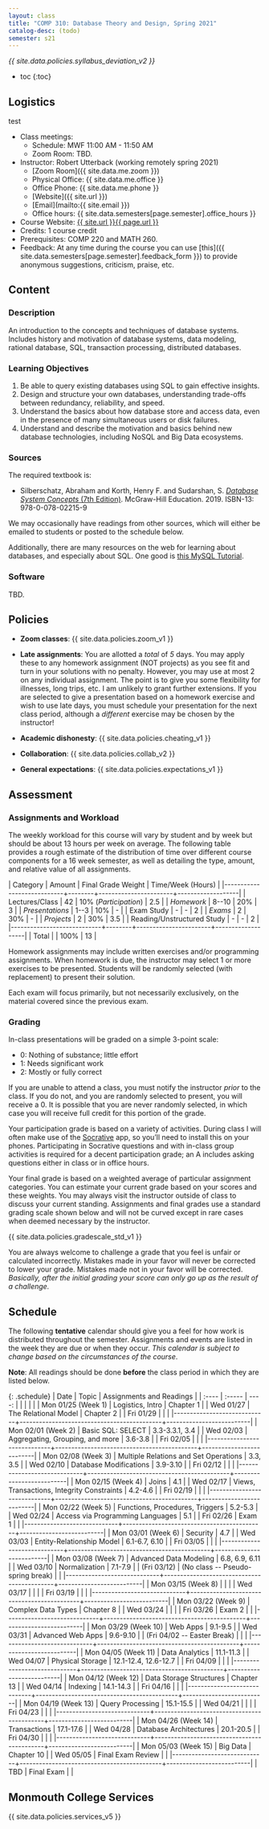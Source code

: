 ```yaml
---
layout: class
title: "COMP 310: Database Theory and Design, Spring 2021"
catalog-desc: (todo)
semester: s21
---
```


*{{ site.data.policies.syllabus_deviation_v2 }}*

* toc
{:toc}

## Logistics

test

* Class meetings: 
  * Schedule: MWF 11:00 AM - 11:50 AM 
  * Zoom Room: TBD. <!-- @TODO: COMP310 Zoom room -->
* Instructor: Robert Utterback (working remotely spring 2021)
  * [Zoom Room]({{ site.data.me.zoom }})
  * Physical Office: {{ site.data.me.office }}
  * Office Phone: {{ site.data.me.phone }}
  * [Website]({{ site.url }})
  * [Email](mailto:{{ site.email }})
  * Office hours: {{ site.data.semesters[page.semester].office_hours }}
* Course Website: <a href="{{ site.url }}{{ page.url }}">{{ site.url }}{{ page.url }}</a>
* Credits: 1 course credit
* Prerequisites: COMP 220 and MATH 260.
* Feedback: At any time during the course you can use
  [this]({{ site.data.semesters[page.semester].feedback_form }}) to provide
  anonymous suggestions, criticism, praise, etc.

## Content

### Description

An introduction to the concepts and techniques of database
systems. Includes history and motivation of database systems, data
modeling, rational database, SQL, transaction processing, distributed
databases.

### Learning Objectives

1. Be able to query existing databases using SQL to gain effective insights.
2. Design and structure your own databases, understanding trade-offs
   between redundancy, reliability, and speed.
3. Understand the basics about how database store and access data,
   even in the presence of many simultaneous users or disk failures.
4. Understand and describe the motivation and basics behind new
   database technologies, including NoSQL and Big Data ecosystems.

<!-- @TODO: Finish student learning outcomes from ACM 2013 curriculum guide. -->
<!-- See [Student Learning Outcomes](#student-learning-outcomes). -->

### Sources

The required textbook is:

* Silberschatz, Abraham and Korth, Henry F. and Sudarshan,
  S. [*Database System Concepts* (7th
  Edition)](https://www.db-book.com/db7/). McGraw-Hill
  Education. 2019. ISBN-13: 978-0-078-02215-9
  
We may occasionally have readings from other sources, which will
either be emailed to students or posted to the schedule below.

Additionally, there are many resources on the web for learning about
databases, and especially about SQL. One good is [this MySQL
Tutorial](https://www.mysqltutorial.org/).

### Software

TBD.

<!-- @TODO:

Online SQL Interpreter, preloaded with the book's university database: https://www.db-book.com/db7/university-lab-dir/sqljs.html

MySQL?

Socrative

-->

## Policies

* **Zoom classes**: {{ site.data.policies.zoom_v1 }}

* **Late assignments**: You are allotted a *total* of *5* days. You
  may apply these to any homework assignment (NOT projects) as you see
  fit and turn in your solutions with no penalty. However, you may use
  at most 2 on any individual assignment. The point is to give you
  some flexibility for illnesses, long trips, etc. I am unlikely to
  grant further extensions. If you are selected to give a presentation
  based on a homework exercise and wish to use late days, you must
  schedule your presentation for the next class period, although a
  *different* exercise may be chosen by the instructor!

* **Academic dishonesty**: {{ site.data.policies.cheating_v1 }}

* **Collaboration**: {{ site.data.policies.collab_v2 }}

* **General expectations**: {{ site.data.policies.expectations_v1 }}

## Assessment

### Assignments and Workload

The weekly workload for this course will vary by student and by week
but should be about 13 hours per week on average. The following table
provides a rough estimate of the distribution of time over different
course components for a 16 week semester, as well as detailing the
type, amount, and relative value of all assignments.

| Category                   | Amount |    Final Grade Weight | Time/Week (Hours) |
|----------------------------+--------+-----------------------+-------------------|
| Lectures/Class             |     42 | 10% (*Participation*) |               2.5 |
| *Homework*                 |  8--10 |                   20% |                 3 |
| *Presentations*            |   1--3 |                   10% |                 - |
| Exam Study                 |      - |                     - |                 2 |
| *Exams*                    |      2 |                   30% |                 - |
| *Projects*                 |      2 |                   30% |               3.5 |
| Reading/Unstructured Study |      - |                     - |                 2 |
|----------------------------+--------+-----------------------+-------------------|
| Total                      |        |                  100% |                13 |

Homework assignments may include written exercises and/or programming
assignments. When homework is due, the instructor may select 1 or more
exercises to be presented. Students will be randomly selected (with
replacement) to present their solution. 

Each exam will focus primarily, but not necessarily exclusively, on
the material covered since the previous exam.

### Grading

In-class presentations will be graded on a simple 3-point scale:

- 0: Nothing of substance; little effort
- 1: Needs significant work
- 2: Mostly or fully correct

If you are unable to attend a class, you must notify the instructor
*prior* to the class. If you do not, and you are randomly selected to
present, you will receive a 0. It is possible that you are never
randomly selected, in which case you will receive full credit for this
portion of the grade.

Your participation grade is based on a variety of activities. During
class I will often make use of the [Socrative](https://socrative.com)
app, so you’ll need to install this on your phones. Participating in
Socrative questions and with in-class group activities is required for
a decent participation grade; an A includes asking questions either in
class or in office hours.

Your final grade is based on a weighted average of particular
assignment categories. You can estimate your current grade based on
your scores and these weights. You may always visit the instructor
outside of class to discuss your current standing. Assignments and
final grades use a standard grading scale shown below and will not
be curved except in rare cases when deemed necessary by the
instructor.

{{ site.data.policies.gradescale_std_v1 }}

You are always welcome to challenge a grade that you feel is unfair or
calculated incorrectly. Mistakes made in your favor will never be
corrected to lower your grade. Mistakes made not in your favor will be
corrected. *Basically, after the initial grading your score can only
go up as the result of a challenge.*

## Schedule
The following **tentative** calendar should give you a feel for how
work is distributed throughout the semester. Assignments and events
are listed in the week they are due or when they occur. *This calendar
is subject to change based on the circumstances of the course*.

**Note**: All readings should be done **before** the class period in
which they are listed below.


{: .schedule}
| Date                        | Topic                                      | Assignments and Readings |
| :----                       | :-----                                     |                    ----: |
| <l18>                       | <l35>                                      |                    <r24> |
| Mon 01/25 (Week 1)          | Logistics, Intro                           |                Chapter 1 |
| Wed 01/27                   | The Relational Model                       |                Chapter 2 |
| Fri 01/29                   |                                            |                          |
|-----------------------------+--------------------------------------------+--------------------------|
| Mon 02/01 (Week 2)          | Basic SQL: SELECT                          |           3.3-3.3.1, 3.4 |
| Wed 02/03                   | Aggregating, Grouping, and more            |                  3.6-3.8 |
| Fri 02/05                   |                                            |                          |
|-----------------------------+--------------------------------------------+--------------------------|
| Mon 02/08 (Week 3)          | Multiple Relations and Set Operations      |                 3.3, 3.5 |
| Wed 02/10                   | Database Modifications                     |                 3.9-3.10 |
| Fri 02/12                   |                                            |                          |
|-----------------------------+--------------------------------------------+--------------------------|
| Mon 02/15 (Week 4)          | Joins                                      |                      4.1 |
| Wed 02/17                   | Views, Transactions, Integrity Constraints |                  4.2-4.6 |
| Fri 02/19                   |                                            |                          |
|-----------------------------+--------------------------------------------+--------------------------|
| Mon 02/22 (Week 5)          | Functions, Procedures, Triggers            |                  5.2-5.3 |
| Wed 02/24                   | Access via Programming Languages           |                      5.1 |
| Fri 02/26                   | Exam 1                                     |                          |
|-----------------------------+--------------------------------------------+--------------------------|
| Mon 03/01 (Week 6)          | Security                                   |                      4.7 |
| Wed 03/03                   | Entity-Relationship Model                  |            6.1-6.7, 6.10 |
| Fri 03/05                   |                                            |                          |
|-----------------------------+--------------------------------------------+--------------------------|
| Mon 03/08 (Week 7)          | Advanced Data Modeling                     |           6.8, 6.9, 6.11 |
| Wed 03/10                   | Normalization                              |                  7.1-7.9 |
| (Fri 03/12)                 | (No class -- Pseudo-spring break)          |                          |
|-----------------------------+--------------------------------------------+--------------------------|
| Mon 03/15 (Week 8)          |                                            |                          |
| Wed 03/17                   |                                            |                          |
| Fri 03/19                   |                                            |                          |
|-----------------------------+--------------------------------------------+--------------------------|
| Mon 03/22 (Week 9)          | Complex Data Types                         |                Chapter 8 |
| Wed 03/24                   |                                            |                          |
| Fri 03/26                   | Exam 2                                     |                          |
|-----------------------------+--------------------------------------------+--------------------------|
| Mon 03/29 (Week 10)         | Web Apps                                   |                  9.1-9.5 |
| Wed 03/31                   | Advanced Web Apps                          |                 9.6-9.10 |
| (Fri 04/02 -- Easter Break) |                                            |                          |
|-----------------------------+--------------------------------------------+--------------------------|
| Mon 04/05 (Week 11)         | Data Analytics                             |                11.1-11.3 |
| Wed 04/07                   | Physical Storage                           |     12.1-12.4, 12.6-12.7 |
| Fri 04/09                   |                                            |                          |
|-----------------------------+--------------------------------------------+--------------------------|
| Mon 04/12 (Week 12)         | Data Storage Structures                    |               Chapter 13 |
| Wed 04/14                   | Indexing                                   |                14.1-14.3 |
| Fri 04/16                   |                                            |                          |
|-----------------------------+--------------------------------------------+--------------------------|
| Mon 04/19 (Week 13)         | Query Processing                           |                15.1-15.5 |
| Wed 04/21                   |                                            |                          |
| Fri 04/23                   |                                            |                          |
|-----------------------------+--------------------------------------------+--------------------------|
| Mon 04/26 (Week 14)         | Transactions                               |                17.1-17.6 |
| Wed 04/28                   | Database Architectures                     |                20.1-20.5 |
| Fri 04/30                   |                                            |                          |
|-----------------------------+--------------------------------------------+--------------------------|
| Mon 05/03 (Week 15)         | Big Data                                   |               Chapter 10 |
| Wed 05/05                   | Final Exam Review                          |                          |
|-----------------------------+--------------------------------------------+--------------------------|
| TBD                         | Final Exam                                 |                          |

## Monmouth College Services

{{ site.data.policies.services_v5 }}

<!-- ## Student Learning Outcomes -->

<!-- This course covers a variety of knowledge areas as categorized by the -->
<!-- ACM/IEEE-CS Task Force on Computing Curricula. Note that not all of -->
<!-- these areas are introduced in this course; some are touched upon -->
<!-- previously and others will be developed further in later courses. At -->
<!-- the end of the course, students should achieve the following learning -->
<!-- outcomes with the specific level of mastery: -->

<!-- | Knowledge Unit                  | Learning Outcome with Level of Mastery |   | -->
<!-- | :------                         | :---                                   |   | -->
<!-- | Information Management Concepts |                                        |   | -->
<!-- |                                 |                                        |   | -->
<!-- |                                 |                                        |   | -->
<!-- |                                 |                                        |   | -->
<!-- |                                 |                                        |   | -->
<!-- | Database Systems                |                                        |   | -->
<!-- |                                 |                                        |   | -->
<!-- |                                 |                                        |   | -->
<!-- |                                 |                                        |   | -->
<!-- | Data Modeling                   |                                        |   | -->
<!-- |                                 |                                        |   | -->
<!-- |                                 |                                        |   | -->
<!-- |                                 |                                        |   | -->
<!-- |                                 |                                        |   | -->
<!-- | Relational Databases            |                                        |   | -->


<!-- --IM-- -->
<!-- Information Management Concepts -->
<!-- Database Systems -->
<!-- Data Modeling -->
<!-- Relational Databases -->
<!-- Query Languages -->

<!-- Indexing -->
<!-- Physical Database Design -->
<!-- Transaction Processing -->

<!-- --LAS-- -->
<!-- Foundational Concepts -->
<!-- Security Policy and Governance -->



<!-- Local Variables: -->
<!-- eval: (orgtbl-mode) -->
<!-- End: -->
